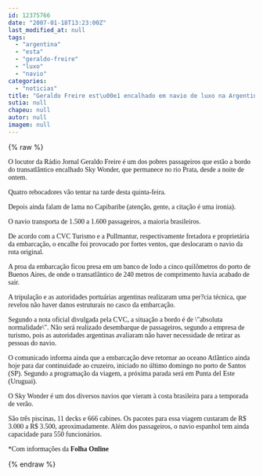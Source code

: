 ```yaml
---
id: 12375766
date: "2007-01-18T13:23:00Z"
last_modified_at: null
tags:
  - "argentina"
  - "esta"
  - "geraldo-freire"
  - "luxo"
  - "navio"
categories:
  - "noticias"
title: "Geraldo Freire est\u00e1 encalhado em navio de luxo na Argentina"
sutia: null
chapeu: null
autor: null
imagem: null
---
```

{% raw %}
<p><P><FONT face=Verdana>O locutor da Rádio Jornal Geraldo Freire é um dos pobres passageiros que estão a bordo do transatlântico encalhado Sky Wonder, que permanece no rio Prata, desde a noite de ontem. </FONT></P></p>
<p><P><FONT face=Verdana>Quatro rebocadores vão tentar na tarde desta quinta-feira.</FONT></P></p>
<p><P><FONT face=Verdana>Depois ainda falam de lama no Capibaribe (atenção, gente, a citação é uma ironia).</FONT></P></p>
<p><P><FONT face=Verdana>O navio transporta de 1.500 a 1.600 passageiros, a maioria brasileiros.</FONT></P></p>
<p><P><FONT face=Verdana>De acordo com a CVC Turismo e a Pullmantur, respectivamente fretadora e proprietária da embarcação, o encalhe foi provocado por fortes ventos, que deslocaram o navio da rota original. </FONT></P></p>
<p><P><FONT face=Verdana>A proa da embarcação ficou presa em um banco de lodo a cinco quilômetros do porto de Buenos Aires, de onde o transatlântico de 240 metros de comprimento havia acabado de sair.</FONT></P></p>
<p><P><FONT face=Verdana>A tripulação e as autoridades portuárias argentinas realizaram uma per?cia técnica, que revelou não haver danos estruturais no casco da embarcação.</FONT></P></p>
<p><P><FONT face=Verdana>Segundo a nota oficial divulgada pela CVC, a situação a bordo é de \"absoluta normalidade\". Não será realizado desembarque de passageiros, segundo a empresa de turismo, pois as autoridades argentinas avaliaram não haver necessidade de retirar as pessoas do navio.</FONT></P></p>
<p><P><FONT face=Verdana>O comunicado informa ainda que a embarcação deve retornar ao oceano Atlântico ainda hoje para dar continuidade ao cruzeiro, iniciado no último domingo no porto de Santos (SP). Segundo a programação da viagem, a próxima parada será em Punta del Este (Uruguai).</FONT></P></p>
<p><P><FONT face=Verdana>O Sky Wonder é um dos diversos navios que vieram à costa brasileira para a temporada de verão. </FONT></P></p>
<p><P><FONT face=Verdana>São três piscinas, 11 decks e 666 cabines. Os pacotes para essa viagem custaram de R$ 3.000 a R$ 3.500, aproximadamente. Além dos passageiros, o navio espanhol tem ainda capacidade para 550 funcionários.</FONT></P></p>
<p><P><FONT face=Verdana>*Com informações da<STRONG> Folha Online</STRONG></FONT></P> </p>
{% endraw %}